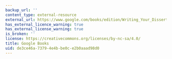 ```yaml
---
backup_url: ''
content_type: external-resource
external_url: https://www.google.com/books/edition/Writing_Your_Dissertation_in_Fifteen_Min/q5bGvErV1lgC?hl=en&gbpv=1
has_external_licence_warning: true
has_external_license_warning: true
is_broken: ''
license: https://creativecommons.org/licenses/by-nc-sa/4.0/
title: Google Books
uid: de3ce46a-7379-4e4b-be0c-e2b0aaad98d0
---
```

